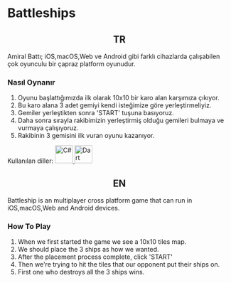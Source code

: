 
# Battleships
 
<h2 align="center" >TR</h2>

Amiral Battı; iOS,macOS,Web ve Android gibi farklı cihazlarda çalışabilen çok oyunculu bir çapraz platform oyunudur.

<h3>Nasıl Oynanır</h3>

1. Oyunu başlattığımızda ilk olarak 10x10 bir karo alan karşımıza çıkıyor.
2. Bu karo alana 3 adet gemiyi kendi isteğimize göre yerleştirmeliyiz.
3. Gemiler yerleştikten sonra 'START' tuşuna basıyoruz.
4. Daha sonra sırayla rakibimizin yerleştirmiş olduğu gemileri bulmaya ve vurmaya çalışıyoruz.
5. Rakibinin 3 gemisini ilk vuran oyunu kazanıyor.

Kullanılan diller:
<a href="https://dotnet.microsoft.com/en-us/languages/csharp" target="_blank" rel="noreferrer"> <img src="https://raw.githubusercontent.com/jmnote/z-icons/master/svg/csharp.svg" alt="C#" width="40" height="40"/> </a> 
<a href="https://dart.dev/" target="_blank" rel="noreferrer"> <img src="https://upload.wikimedia.org/wikipedia/commons/7/7e/Dart-logo.png" alt="Dart" width="40" height="40"/> </a> 
<h2 align="center" >EN</h3>

Battleship is an multiplayer cross platform game that can run in iOS,macOS,Web and Android devices.

<h3>How To Play</h3>

1. When we first started the game we see a 10x10 tiles map.
2. We should place the 3 ships as how we wanted.
3. After the placement process complete, click 'START'
4. Then we're trying to hit the tiles that our opponent put their ships on.
5. First one who destroys all the 3 ships wins.
